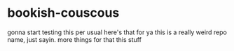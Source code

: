 # bookish-couscous

gonna start testing this per usual
here's that for ya
this is a really weird repo name, just sayin.
more things for that
this stuff
